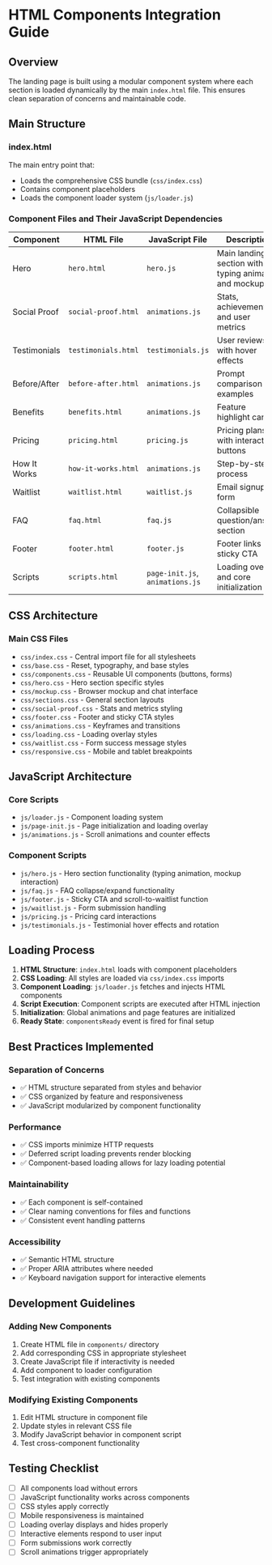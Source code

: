 # HTML Components Integration Guide

## Overview
The landing page is built using a modular component system where each section is loaded dynamically by the main `index.html` file. This ensures clean separation of concerns and maintainable code.

## Main Structure

### index.html
The main entry point that:
- Loads the comprehensive CSS bundle (`css/index.css`)
- Contains component placeholders
- Loads the component loader system (`js/loader.js`)

### Component Files and Their JavaScript Dependencies

| Component | HTML File | JavaScript File | Description |
|-----------|-----------|----------------|-------------|
| Hero | `hero.html` | `hero.js` | Main landing section with typing animation and mockup |
| Social Proof | `social-proof.html` | `animations.js` | Stats, achievements, and user metrics |
| Testimonials | `testimonials.html` | `testimonials.js` | User reviews with hover effects |
| Before/After | `before-after.html` | `animations.js` | Prompt comparison examples |
| Benefits | `benefits.html` | `animations.js` | Feature highlight cards |
| Pricing | `pricing.html` | `pricing.js` | Pricing plans with interactive buttons |
| How It Works | `how-it-works.html` | `animations.js` | Step-by-step process |
| Waitlist | `waitlist.html` | `waitlist.js` | Email signup form |
| FAQ | `faq.html` | `faq.js` | Collapsible question/answer section |
| Footer | `footer.html` | `footer.js` | Footer links and sticky CTA |
| Scripts | `scripts.html` | `page-init.js`, `animations.js` | Loading overlay and core initialization |

## CSS Architecture

### Main CSS Files
- `css/index.css` - Central import file for all stylesheets
- `css/base.css` - Reset, typography, and base styles
- `css/components.css` - Reusable UI components (buttons, forms)
- `css/hero.css` - Hero section specific styles
- `css/mockup.css` - Browser mockup and chat interface
- `css/sections.css` - General section layouts
- `css/social-proof.css` - Stats and metrics styling
- `css/footer.css` - Footer and sticky CTA styles
- `css/animations.css` - Keyframes and transitions
- `css/loading.css` - Loading overlay styles
- `css/waitlist.css` - Form success message styles
- `css/responsive.css` - Mobile and tablet breakpoints

## JavaScript Architecture

### Core Scripts
- `js/loader.js` - Component loading system
- `js/page-init.js` - Page initialization and loading overlay
- `js/animations.js` - Scroll animations and counter effects

### Component Scripts
- `js/hero.js` - Hero section functionality (typing animation, mockup interaction)
- `js/faq.js` - FAQ collapse/expand functionality
- `js/footer.js` - Sticky CTA and scroll-to-waitlist function
- `js/waitlist.js` - Form submission handling
- `js/pricing.js` - Pricing card interactions
- `js/testimonials.js` - Testimonial hover effects and rotation

## Loading Process

1. **HTML Structure**: `index.html` loads with component placeholders
2. **CSS Loading**: All styles are loaded via `css/index.css` imports
3. **Component Loading**: `js/loader.js` fetches and injects HTML components
4. **Script Execution**: Component scripts are executed after HTML injection
5. **Initialization**: Global animations and page features are initialized
6. **Ready State**: `componentsReady` event is fired for final setup

## Best Practices Implemented

### Separation of Concerns
- ✅ HTML structure separated from styles and behavior
- ✅ CSS organized by feature and responsiveness
- ✅ JavaScript modularized by component functionality

### Performance
- ✅ CSS imports minimize HTTP requests
- ✅ Deferred script loading prevents render blocking
- ✅ Component-based loading allows for lazy loading potential

### Maintainability
- ✅ Each component is self-contained
- ✅ Clear naming conventions for files and functions
- ✅ Consistent event handling patterns

### Accessibility
- ✅ Semantic HTML structure
- ✅ Proper ARIA attributes where needed
- ✅ Keyboard navigation support for interactive elements

## Development Guidelines

### Adding New Components
1. Create HTML file in `components/` directory
2. Add corresponding CSS in appropriate stylesheet
3. Create JavaScript file if interactivity is needed
4. Add component to loader configuration
5. Test integration with existing components

### Modifying Existing Components
1. Edit HTML structure in component file
2. Update styles in relevant CSS file
3. Modify JavaScript behavior in component script
4. Test cross-component functionality

## Testing Checklist

- [ ] All components load without errors
- [ ] JavaScript functionality works across components
- [ ] CSS styles apply correctly
- [ ] Mobile responsiveness is maintained
- [ ] Loading overlay displays and hides properly
- [ ] Interactive elements respond to user input
- [ ] Form submissions work correctly
- [ ] Scroll animations trigger appropriately
